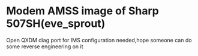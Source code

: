# Modem AMSS image of Sharp 507SH(eve_sprout)
Open QXDM diag port for IMS configuration needed,hope someone can do some reverse engineering on it
